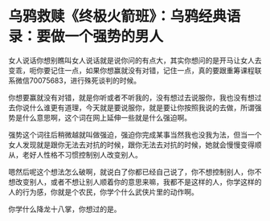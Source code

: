 # 乌鸦救赎《终极火箭班》：乌鸦经典语录：要做一个强势的男人

女人说话你想别瞧叫女人说话就是说你问的有点大，其实你想问的是开马让女人去变乖，呃你要记住一点，如果你想赢就没有对错，记住一点，真的要跟重筹课程联系微信70075683，进行殊死谈判的时候。

你想要赢就没有对错，就是你听或者不听我的，没有想过去说服你，我也没有想过去你说什么谁更有道理，今天就是要说服你，就是要让你按照我说的去做，所谓强势是什么意思啊，这个词在网上延伸一些就是什么强迫啊。

强势这个词往后稍微越就叫做强迫，强迫你完成某事当然我也没我为法，但当一个女人发现就是跟你无法去对抗的时候，跟你无法去对抗的时候，她就会慢慢变得顺从，老好人性格不习惯控制别人改变别人。

嗯然后呢这个想法怎么破啊，就说白了你都已经自己说了，你不想控制别人，你不想改变别人，或者不想让别人顺着你的意思来嘛，我都不是这样的人，你学这样的人的行为感，你就是个农民，你学个什么武侠片里的动作啊。

你学什么降龙十八掌，你想过的是。